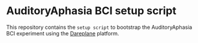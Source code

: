 # AuditoryAphasia BCI setup script

This repository contains the `setup script` to bootstrap the AuditoryAphasia BCI experiment using the [Dareplane](https://github.com/bsdlab/Dareplane) platform.
